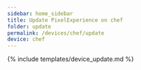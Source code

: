 ```yaml
---
sidebar: home_sidebar
title: Update PixelExperience on chef
folder: update
permalink: /devices/chef/update
device: chef
---
```

{% include templates/device_update.md %}
